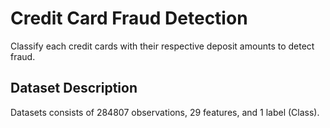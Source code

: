 # Credit Card Fraud Detection
Classify each credit cards with their respective deposit amounts to detect fraud.

## Dataset Description
Datasets consists of 284807 observations, 29 features, and 1 label (Class).

